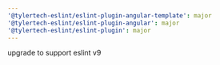 ```yaml
---
'@tylertech-eslint/eslint-plugin-angular-template': major
'@tylertech-eslint/eslint-plugin-angular': major
'@tylertech-eslint/eslint-plugin': major
---
```


upgrade to support eslint v9
